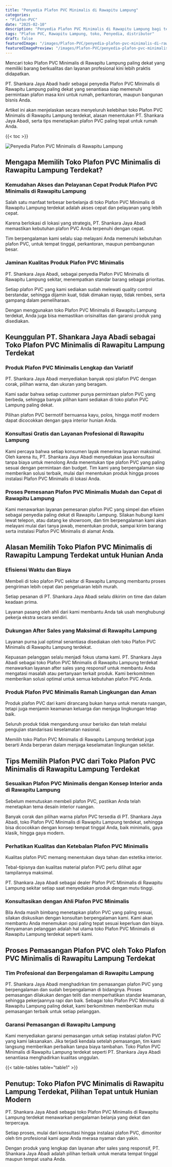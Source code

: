 ```yaml
---
title: "Penyedia Plafon PVC Minimalis di Rawapitu Lampung"
categories:
- "Plafon-PVC"
date: "2025-02-10"
description: "Penyedia Plafon PVC Minimalis di Rawapitu Lampung bagi tempat tinggal, perkantoran, dan ritel. Plafon unggulan, beragam motif, variasi warna modern, beserta servis penempatan ditangani oleh teknisi ahli serta garansi resmi!|Servis distribusi Plafon PVC Minimalis di Rawapitu Lampung bagi keperluan hunian, perkantoran, maupun ritel, beserta material terbaik dan penempatan oleh tim berpengalaman serta jaminan resmi.|Alternatif Plafon PVC Minimalis di Rawapitu Lampung yang terbukti untuk hunian, kantor, dan toko, bersama material terbaik dan instalasi dikerjakan oleh teknisi berpengalaman serta jaminan resmi.|Distribusi Plafon PVC Minimalis di Rawapitu Lampung bagi rumah, perkantoran, serta gerai, beserta plafon berkualitas dan penempatan oleh teknisi ahli, disertai dengan garansi resmi.}"
tags: "Plafon PVC, Rawapitu Lampung, toko, Penyedia, distributor"
draft: false
featuredImage: "/images/Plafon-PVC/penyedia-plafon-pvc-minimalis-di-rawapitu-lampung.png"
featuredImagePreview: "/images/Plafon-PVC/penyedia-plafon-pvc-minimalis-di-rawapitu-lampung.png"
---
```


Mencari toko Plafon PVC Minimalis di Rawapitu Lampung paling dekat yang memiliki barang berkualitas dan layanan profesional kini lebih praktis didapatkan.

PT. Shankara Jaya Abadi hadir sebagai penyedia Plafon PVC Minimalis di Rawapitu Lampung paling dekat yang senantiasa siap memenuhi permintaan plafon masa kini untuk rumah, perkantoran, maupun bangunan bisnis Anda.

Artikel ini akan menjelaskan secara menyeluruh kelebihan toko Plafon PVC Minimalis di Rawapitu Lampung terdekat, alasan menentukan PT. Shankara Jaya Abadi, serta tips menetapkan plafon PVC paling tepat untuk rumah Anda.

{{< toc >}}

![Penyedia Plafon PVC Minimalis di Rawapitu Lampung](/images/Plafon-PVC/Penyedia-Plafon-PVC-Minimalis-di-Rawapitu-Lampung.png)

## Mengapa Memilih Toko Plafon PVC Minimalis di Rawapitu Lampung Terdekat?

### Kemudahan Akses dan Pelayanan Cepat Produk Plafon PVC Minimalis di Rawapitu Lampung

Salah satu manfaat terbesar berbelanja di toko Plafon PVC Minimalis di Rawapitu Lampung terdekat adalah akses cepat dan pelayanan yang lebih cepat.

Karena berlokasi di lokasi yang strategis, PT. Shankara Jaya Abadi memastikan kebutuhan plafon PVC Anda terpenuhi dengan cepat.

Tim berpengalaman kami selalu siap melayani Anda memenuhi kebutuhan plafon PVC, untuk tempat tinggal, perkantoran, maupun pembangunan besar.

### Jaminan Kualitas Produk Plafon PVC Minimalis

PT. Shankara Jaya Abadi, sebagai penyedia Plafon PVC Minimalis di Rawapitu Lampung sekitar, menempatkan standar barang sebagai prioritas.

Setiap plafon PVC yang kami sediakan sudah melewati quality control berstandar, sehingga dijamin kuat, tidak dimakan rayap, tidak rembes, serta gampang dalam pemeliharaan.

Dengan menggunakan toko Plafon PVC Minimalis di Rawapitu Lampung terdekat, Anda juga bisa memastikan orisinalitas dan garansi produk yang disediakan.

## Keunggulan PT. Shankara Jaya Abadi sebagai Toko Plafon PVC Minimalis di Rawapitu Lampung Terdekat

### Produk Plafon PVC Minimalis Lengkap dan Variatif

PT. Shankara Jaya Abadi menyediakan banyak opsi plafon PVC dengan corak, pilihan warna, dan ukuran yang beragam.

Kami sadar bahwa setiap customer punya permintaan plafon PVC yang berbeda, sehingga banyak pilihan kami sediakan di toko plafon PVC Lampung paling dekat.

Pilihan plafon PVC bermotif bernuansa kayu, polos, hingga motif modern dapat dicocokkan dengan gaya interior hunian Anda.

### Konsultasi Gratis dan Layanan Profesional di Rawapitu Lampung

Kami percaya bahwa setiap konsumen layak menerima layanan maksimal. Oleh karena itu, PT. Shankara Jaya Abadi menyediakan jasa konsultasi tanpa biaya untuk menolong Anda menentukan tipe plafon PVC yang paling sesuai dengan permintaan dan budget. Tim kami yang berpengalaman siap memberikan solusi terbaik, mulai dari menentukan produk hingga proses instalasi Plafon PVC Minimalis di lokasi Anda.

### Proses Pemesanan Plafon PVC Minimalis Mudah dan Cepat di Rawapitu Lampung

Kami menawarkan layanan pemesanan plafon PVC yang simpel dan efisien sebagai penyedia paling dekat di Rawapitu Lampung. Silakan hubungi kami lewat telepon, atau datang ke showroom, dan tim berpengalaman kami akan melayani mulai dari tanya jawab, menentukan produk, sampai kirim barang serta instalasi Plafon PVC Minimalis di alamat Anda.

## Alasan Memilih Toko Plafon PVC Minimalis di Rawapitu Lampung Terdekat untuk Hunian Anda

### Efisiensi Waktu dan Biaya

Membeli di toko plafon PVC sekitar di Rawapitu Lampung membantu proses pengiriman lebih cepat dan pengeluaran lebih murah.

Setiap pesanan di PT. Shankara Jaya Abadi selalu dikirim on time dan dalam keadaan prima.

Layanan pasang oleh ahli dari kami membantu Anda tak usah menghubungi pekerja ekstra secara sendiri.

### Dukungan After Sales yang Maksimal di Rawapitu Lampung

Layanan purna jual optimal senantiasa disediakan oleh toko Plafon PVC Minimalis di Rawapitu Lampung terdekat.

Kepuasan pelanggan selalu menjadi fokus utama kami. PT. Shankara Jaya Abadi sebagai toko Plafon PVC Minimalis di Rawapitu Lampung terdekat menawarkan layanan after sales yang responsif untuk membantu Anda mengatasi masalah atau pertanyaan terkait produk. Kami berkomitmen memberikan solusi optimal untuk semua kebutuhan plafon PVC Anda.

### Produk Plafon PVC Minimalis Ramah Lingkungan dan Aman

Produk plafon PVC dari kami dirancang bukan hanya untuk menata ruangan, tetapi juga menjamin keamanan keluarga dan menjaga lingkungan tetap baik.

Seluruh produk tidak mengandung unsur berisiko dan telah melalui pengujian standarisasi keselamatan nasional.

Memilih toko Plafon PVC Minimalis di Rawapitu Lampung terdekat juga berarti Anda berperan dalam menjaga keselamatan lingkungan sekitar.

## Tips Memilih Plafon PVC dari Toko Plafon PVC Minimalis di Rawapitu Lampung Terdekat

### Sesuaikan Plafon PVC Minimalis dengan Konsep Interior anda di Rawapitu Lampung

Sebelum memutuskan membeli plafon PVC, pastikan Anda telah menetapkan tema desain interior ruangan.

Banyak corak dan pilihan warna plafon PVC tersedia di PT. Shankara Jaya Abadi, toko Plafon PVC Minimalis di Rawapitu Lampung terdekat, sehingga bisa dicocokkan dengan konsep tempat tinggal Anda, baik minimalis, gaya klasik, hingga gaya modern.

### Perhatikan Kualitas dan Ketebalan Plafon PVC Minimalis

Kualitas plafon PVC memang menentukan daya tahan dan estetika interior.

Tebal-tipisnya dan kualitas material plafon PVC perlu dilihat agar tampilannya maksimal.

PT. Shankara Jaya Abadi sebagai dealer Plafon PVC Minimalis di Rawapitu Lampung sekitar setiap saat menyediakan produk dengan mutu tinggi.

### Konsultasikan dengan Ahli Plafon PVC Minimalis

Bila Anda masih bimbang menetapkan plafon PVC yang paling sesuai, silakan diskusikan dengan konsultan berpengalaman kami. Kami akan membantu Anda menemukan opsi paling tepat sesuai keperluan dan biaya. Kenyamanan pelanggan adalah hal utama toko Plafon PVC Minimalis di Rawapitu Lampung terdekat seperti kami.

## Proses Pemasangan Plafon PVC oleh Toko Plafon PVC Minimalis di Rawapitu Lampung Terdekat

### Tim Profesional dan Berpengalaman di Rawapitu Lampung

PT. Shankara Jaya Abadi menghadirkan tim pemasangan plafon PVC yang berpengalaman dan sudah berpengalaman di bidangnya. Proses pemasangan dilakukan dengan teliti dan memperhatikan standar keamanan, sehingga pekerjaannya rapi dan baik. Sebagai toko Plafon PVC Minimalis di Rawapitu Lampung paling dekat, kami berkomitmen memberikan mutu pemasangan terbaik untuk setiap pelanggan.

### Garansi Pemasangan di Rawapitu Lampung

Kami menyediakan garansi pemasangan untuk setiap instalasi plafon PVC yang kami laksanakan. Jika terjadi kendala setelah pemasangan, tim kami langsung memberikan perbaikan tanpa biaya tambahan. Toko Plafon PVC Minimalis di Rawapitu Lampung terdekat seperti PT. Shankara Jaya Abadi senantiasa menghadirkan kualitas unggulan.

{{< table-tables table="table1" >}}

## Penutup: Toko Plafon PVC Minimalis di Rawapitu Lampung Terdekat, Pilihan Tepat untuk Hunian Modern

PT. Shankara Jaya Abadi sebagai toko Plafon PVC Minimalis di Rawapitu Lampung terdekat menawarkan pengalaman belanja yang dekat dan terpercaya.

Setiap proses, mulai dari konsultasi hingga instalasi plafon PVC, dimonitor oleh tim profesional kami agar Anda merasa nyaman dan yakin.

Dengan produk yang lengkap dan layanan after sales yang responsif, PT. Shankara Jaya Abadi adalah pilihan terbaik untuk menata tempat tinggal maupun tempat usaha Anda.
